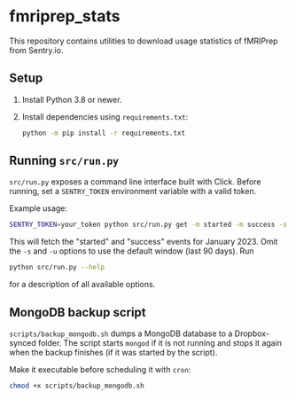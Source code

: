 # fmriprep_stats

This repository contains utilities to download usage statistics of fMRIPrep from Sentry.io.

## Setup

1. Install Python 3.8 or newer.
2. Install dependencies using `requirements.txt`:

   ```bash
   python -m pip install -r requirements.txt
   ```

## Running `src/run.py`

`src/run.py` exposes a command line interface built with Click. Before running,
set a `SENTRY_TOKEN` environment variable with a valid token.

Example usage:

```bash
SENTRY_TOKEN=your_token python src/run.py get -m started -m success -s 2023-01-01 -u 2023-01-31
```

This will fetch the "started" and "success" events for January 2023. Omit the
`-s` and `-u` options to use the default window (last 90 days). Run

```bash
python src/run.py --help
```

for a description of all available options.

## MongoDB backup script

`scripts/backup_mongodb.sh` dumps a MongoDB database to a Dropbox-synced
folder. The script starts `mongod` if it is not running and stops it again
when the backup finishes (if it was started by the script).

Make it executable before scheduling it with `cron`:

```bash
chmod +x scripts/backup_mongodb.sh
```

